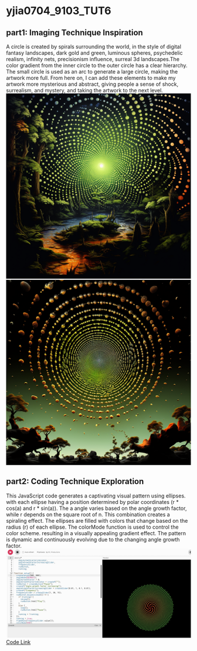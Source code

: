 # yjia0704_9103_TUT6

## part1: Imaging Technique Inspiration
A circle is created by spirals surrounding the world, in the style of digital fantasy landscapes, dark gold and green, luminous spheres, psychedelic realism, infinity nets, precisionism influence, surreal 3d landscapes.The color gradient from the inner circle to the outer circle has a clear hierarchy. The small circle is used as an arc to generate a large circle, making the artwork more full. From here on, I can add these elements to make my artwork more mysterious and abstract, giving people a sense of shock, surrealism, and mystery, and taking the artwork to the next level. 
![image1](image1.png)
![image2](image2.png)

## part2: Coding Technique Exploration
This JavaScript code generates a captivating visual pattern using ellipses. 
 with each ellipse having a position determined by polar coordinates (r * cos(a) and r * sin(a)). The a angle varies based on the angle growth factor, while r depends on the square root of n. This combination creates a spiraling effect.
The ellipses are filled with colors that change based on the radius (r) of each ellipse. The colorMode function is used to control the color scheme. resulting in a visually appealing gradient effect.
 The pattern is dynamic and continuously evolving due to the changing angle growth factor.
![exampleCode](exampleCode.jpg)
[Code Link](https://editor.p5js.org/NC_Productions/sketches/Ui4ns_1c-)